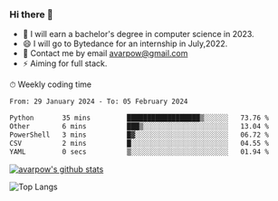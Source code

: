 ### Hi there 👋
<!--I have been a GitHub member for [![Years Badge](https://badges.pufler.dev/years/avarpow)](https://badges.pufler.dev)-->
- 🌱 I will earn a bachelor's degree in computer science in 2023.
- 😄 I will go to Bytedance for an internship in July,2022.
- 💬 Contact me by email avarpow@gmail.com
- ⚡ Aiming for full stack.

<!--💻 Coding Activity Logging

[![Commits Badge](https://badges.pufler.dev/commits/weekly/avarpow)](https://badges.pufler.dev)-->

⏱ Weekly coding time
<!--START_SECTION:waka-->

```txt
From: 29 January 2024 - To: 05 February 2024

Python       35 mins         ██████████████████▒░░░░░░   73.76 %
Other        6 mins          ███▒░░░░░░░░░░░░░░░░░░░░░   13.04 %
PowerShell   3 mins          █▓░░░░░░░░░░░░░░░░░░░░░░░   06.72 %
CSV          2 mins          █░░░░░░░░░░░░░░░░░░░░░░░░   04.55 %
YAML         0 secs          ▒░░░░░░░░░░░░░░░░░░░░░░░░   01.94 %
```

<!--END_SECTION:waka-->

[![avarpow's github stats](https://github-readme-stats.vercel.app/api?username=avarpow&count_private=true&show_icons=true&hide=issues&hide_border=true)](https://github.com/anuraghazra/github-readme-stats)

![Top Langs](https://github-readme-stats.vercel.app/api/top-langs/?username=avarpow&layout=compact&hide_border=true) 
<!--[![avarpow's wakatime stats](https://github-readme-stats.vercel.app/api/wakatime?username=avarpow)](https://github.com/anuraghazra/github-readme-stats)-->
